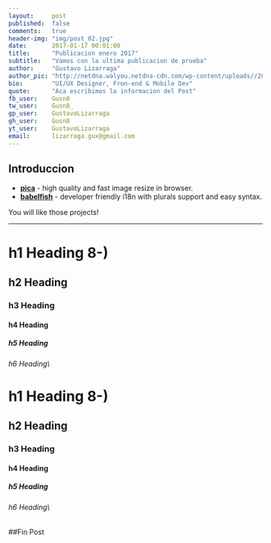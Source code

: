 ```yaml
---
layout:     post
published:  false
comments:   true
header-img: "img/post_02.jpg"
date:       2017-01-17 00:01:00
title:      "Publicacion enero 2017"
subtitle:   "Vamos con la ultima publicacion de prueba"
author:     "Gustavo Lizarraga"
author_pic: "http://netdna.walyou.netdna-cdn.com/wp-content/uploads//2010/12/facebook-profile-picture-baby-pic-avatar.jpg"
bio:        "UI/UX Designer, Fron-end & Mobile Dev"
quote:      "Aca escribimos la informacion del Post"
fb_user:    Gusn8
tw_user:    Gusn8_
gp_user:    GustavoLizarraga
gh_user:    Gusn8
yt_user:    GustavoLizarraga
email:      lizarraga.gux@gmail.com
---
```


 Introduccion
---
- __[pica](https://nodeca.github.io/pica/demo/)__ - high quality and fast image
  resize in browser.
- __[babelfish](https://github.com/nodeca/babelfish/)__ - developer friendly
  i18n with plurals support and easy syntax.

You will like those projects!

---

# h1 Heading 8-)
## h2 Heading
### h3 Heading
#### h4 Heading
##### h5 Heading
###### h6 Heading\

# h1 Heading 8-)
## h2 Heading
### h3 Heading
#### h4 Heading
##### h5 Heading
###### h6 Heading\


##Fin Post